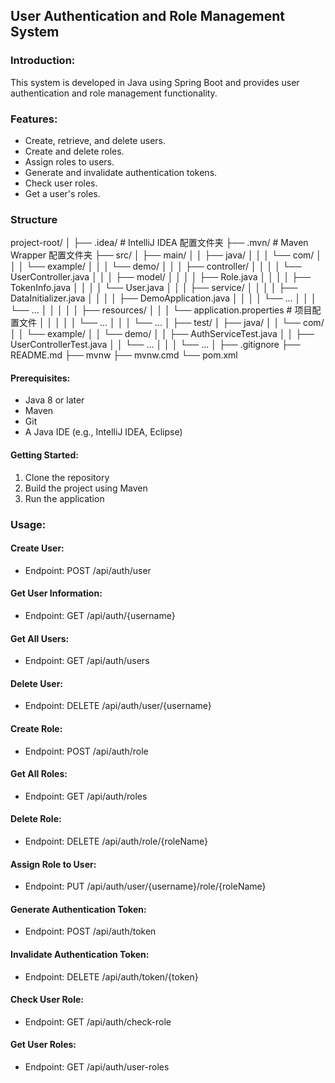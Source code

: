 ## User Authentication and Role Management System

### Introduction:
This system is developed in Java using Spring Boot and provides user authentication and role management functionality.

### Features:
- Create, retrieve, and delete users.
- Create and delete roles.
- Assign roles to users.
- Generate and invalidate authentication tokens.
- Check user roles.
- Get a user's roles.

### Structure
project-root/
│
├── .idea/ # IntelliJ IDEA 配置文件夹
├── .mvn/ # Maven Wrapper 配置文件夹
├── src/
│ ├── main/
│ │ ├── java/
│ │ │ └── com/
│ │ │ └── example/
│ │ │ └── demo/
│ │ │ ├── controller/
│ │ │ │ └── UserController.java
│ │ │ ├── model/
│ │ │ │ ├── Role.java
│ │ │ │ ├── TokenInfo.java
│ │ │ │ └── User.java
│ │ │ ├── service/
│ │ │ │ ├── DataInitializer.java
│ │ │ │ ├── DemoApplication.java
│ │ │ │ └── ...
│ │ │ └── ...
│ │ │
│ │ ├── resources/
│ │ │ └── application.properties # 项目配置文件
│ │ │
│ │ └── ...
│ │
│ └── ...
│
├── test/
│ ├── java/
│ │ └── com/
│ │ └── example/
│ │ └── demo/
│ │ ├── AuthServiceTest.java
│ │ ├── UserControllerTest.java
│ │ └── ...
│ │
│ └── ...
│
├── .gitignore 
├── README.md
├── mvnw
├── mvnw.cmd 
└── pom.xml

#### Prerequisites:
- Java 8 or later
- Maven
- Git
- A Java IDE (e.g., IntelliJ IDEA, Eclipse)

#### Getting Started:
1. Clone the repository
2. Build the project using Maven
3. Run the application


### Usage:

#### Create User:
- Endpoint: POST /api/auth/user

#### Get User Information:
- Endpoint: GET /api/auth/{username}

#### Get All Users:
- Endpoint: GET /api/auth/users

#### Delete User:
- Endpoint: DELETE /api/auth/user/{username}

#### Create Role:
- Endpoint: POST /api/auth/role

#### Get All Roles:
- Endpoint: GET /api/auth/roles

#### Delete Role:
- Endpoint: DELETE /api/auth/role/{roleName}

#### Assign Role to User:
- Endpoint: PUT /api/auth/user/{username}/role/{roleName}

#### Generate Authentication Token:
- Endpoint: POST /api/auth/token

#### Invalidate Authentication Token:
- Endpoint: DELETE /api/auth/token/{token}

#### Check User Role:
- Endpoint: GET /api/auth/check-role

#### Get User Roles:
- Endpoint: GET /api/auth/user-roles
